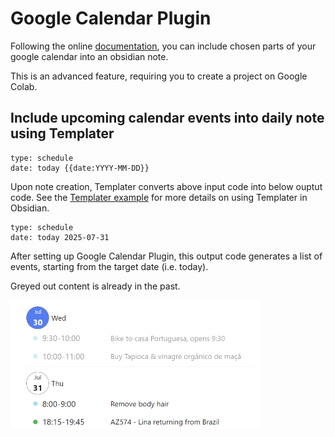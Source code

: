 # Google Calendar Plugin

Following the online [documentation](https://yukigasai.github.io/obsidian-google-calendar/Setup), you can include chosen parts of your google calendar into an obsidian note. 

This is an advanced feature, requiring you to create a project on Google Colab. 

## Include upcoming calendar events into daily note using Templater

```gEvent
type: schedule
date: today {{date:YYYY-MM-DD}}  
```

Upon note creation, Templater converts above input code into below ouptut code. 
See the [Templater example](./templater-examples.md) for more details on using Templater in Obsidian.


```gEvent
type: schedule
date: today 2025-07-31  
```

After setting up Google Calendar Plugin, this output code generates a list of events, starting from the target date (i.e. today). 

Greyed out content is already in the past. 

<img src="../../pics/google-calendar.png" width="400">


